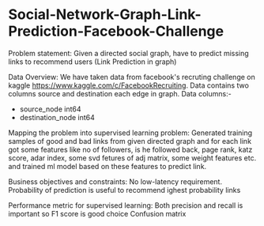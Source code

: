 # Social-Network-Graph-Link-Prediction-Facebook-Challenge
Problem statement: 
Given a directed social graph, have to predict missing links to recommend users (Link Prediction in graph)

Data Overview:
We have taken data from facebook's recruting challenge on kaggle https://www.kaggle.com/c/FacebookRecruiting.
Data contains two columns source and destination each edge in graph. Data columns:-
- source_node int64
- destination_node int64

Mapping the problem into supervised learning problem:
Generated training samples of good and bad links from given directed graph and for each link got some features like no of followers, is he followed back, page rank, katz score, adar index, some svd fetures of adj matrix, some weight features etc. and trained ml model based on these features to predict link.

Business objectives and constraints:
No low-latency requirement.
Probability of prediction is useful to recommend ighest probability links

Performance metric for supervised learning:
Both precision and recall is important so F1 score is good choice
Confusion matrix
